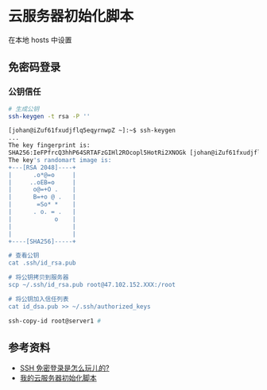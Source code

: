 # 云服务器初始化脚本

在本地 hosts 中设置 





## 免密码登录



### 公钥信任

```bash
# 生成公钥
ssh-keygen -t rsa -P ''

[johan@iZuf61fxudjflq5eqyrnwpZ ~]:~$ ssh-keygen
...
The key fingerprint is:
SHA256:IeFPfrcQ3hhP64SRTAFzGIHl2ROcopl5HotRi2XNOGk [johan@iZuf61fxudjflq5eqyrnwpZ ~]
The key's randomart image is:
+---[RSA 2048]----+
|      .o*@=o     |
|     ..oEB=o     |
|      o@=+O .    |
|      B=+o @ .   |
|       =So* *    |
|      . o. = .   |
|            o    |
|                 |
|                 |
+----[SHA256]-----+

# 查看公钥
cat .ssh/id_rsa.pub 

# 将公钥拷贝到服务器
scp ~/.ssh/id_rsa.pub root@47.102.152.XXX:/root

# 将公钥加入信任列表
cat id_dsa.pub >> ~/.ssh/authorized_keys
```









```bash
ssh-copy-id root@server1 # 
```



## 参考资料

-   [SSH 免密登录是怎么玩儿的?](https://zhuanlan.zhihu.com/p/28423720)
-   [我的云服务器初始化脚本](https://zhuanlan.zhihu.com/p/366883774)